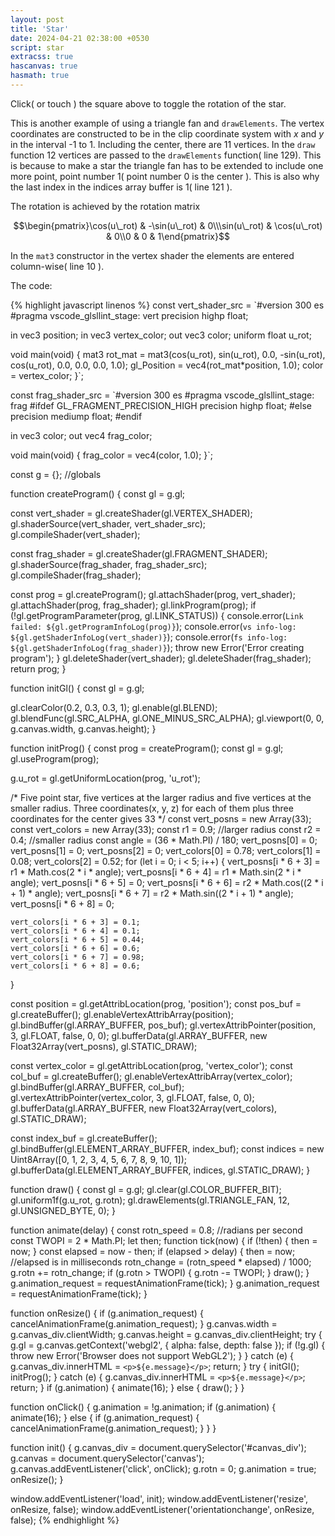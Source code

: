 ```yaml
---
layout: post
title: 'Star'
date: 2024-04-21 02:38:00 +0530
script: star
extracss: true
hascanvas: true
hasmath: true
---
```


Click( or touch ) the square above to toggle the rotation of the star.

This is another example of using a triangle fan and `drawElements`. The vertex coordinates are constructed to be in the clip coordinate system with $x$ and $y$ in the interval -1 to 1. Including the center, there are 11 vertices. In the `draw` function 12 vertices are passed to the `drawElements` function( line 129). This is because to make a star the triangle fan has to be extended to include one more point, point number 1( point number 0 is the center ). This is also why the last index in the indices array buffer is 1( line 121 ).

The rotation is achieved by the rotation matrix

$$\begin{pmatrix}\cos(u\_rot) & -\sin(u\_rot) & 0\\\sin(u\_rot) & \cos(u\_rot) & 0\\0 & 0 & 1\end{pmatrix}$$

In the `mat3` constructor in the vertex shader the elements are entered column-wise( line 10 ).

The code:

{% highlight javascript linenos %}
const vert_shader_src = `#version 300 es
#pragma vscode_glsllint_stage: vert
precision highp float;

in vec3 position;
in vec3 vertex_color;
out vec3 color;
uniform float u_rot;

void main(void) {
  mat3 rot_mat = mat3(cos(u_rot), sin(u_rot), 0.0, -sin(u_rot), cos(u_rot), 0.0, 0.0, 0.0, 1.0);
  gl_Position = vec4(rot_mat*position, 1.0);
  color = vertex_color;
}`;

const frag_shader_src = `#version 300 es
#pragma vscode_glsllint_stage: frag
#ifdef GL_FRAGMENT_PRECISION_HIGH
  precision highp float;
#else
  precision mediump float;
#endif

in vec3 color;
out vec4 frag_color;

void main(void) {
  frag_color = vec4(color, 1.0);
}`;

const g = {}; //globals

function createProgram() {
  const gl = g.gl;

  const vert_shader = gl.createShader(gl.VERTEX_SHADER);
  gl.shaderSource(vert_shader, vert_shader_src);
  gl.compileShader(vert_shader);

  const frag_shader = gl.createShader(gl.FRAGMENT_SHADER);
  gl.shaderSource(frag_shader, frag_shader_src);
  gl.compileShader(frag_shader);

  const prog = gl.createProgram();
  gl.attachShader(prog, vert_shader);
  gl.attachShader(prog, frag_shader);
  gl.linkProgram(prog);
  if (!gl.getProgramParameter(prog, gl.LINK_STATUS)) {
    console.error(`Link failed: ${gl.getProgramInfoLog(prog)}`);
    console.error(`vs info-log: ${gl.getShaderInfoLog(vert_shader)}`);
    console.error(`fs info-log: ${gl.getShaderInfoLog(frag_shader)}`);
    throw new Error('Error creating program');
  }
  gl.deleteShader(vert_shader);
  gl.deleteShader(frag_shader);
  return prog;
}

function initGl() {
  const gl = g.gl;

  gl.clearColor(0.2, 0.3, 0.3, 1);
  gl.enable(gl.BLEND);
  gl.blendFunc(gl.SRC_ALPHA, gl.ONE_MINUS_SRC_ALPHA);
  gl.viewport(0, 0, g.canvas.width, g.canvas.height);
}

function initProg() {
  const prog = createProgram();
  const gl = g.gl;
  gl.useProgram(prog);

  g.u_rot = gl.getUniformLocation(prog, 'u_rot');

  /*
  Five point star, five vertices at the larger radius
  and five vertices at the smaller radius. Three coordinates(x, y, z) for
  each of them plus three coordinates for the center gives 33
  */
  const vert_posns = new Array(33);
  const vert_colors = new Array(33);
  const r1 = 0.9; //larger radius
  const r2 = 0.4; //smaller radius
  const angle = (36 * Math.PI) / 180;
  vert_posns[0] = 0;
  vert_posns[1] = 0;
  vert_posns[2] = 0;
  vert_colors[0] = 0.78;
  vert_colors[1] = 0.08;
  vert_colors[2] = 0.52;
  for (let i = 0; i < 5; i++) {
    vert_posns[i * 6 + 3] = r1 * Math.cos(2 * i * angle);
    vert_posns[i * 6 + 4] = r1 * Math.sin(2 * i * angle);
    vert_posns[i * 6 + 5] = 0;
    vert_posns[i * 6 + 6] = r2 * Math.cos((2 * i + 1) * angle);
    vert_posns[i * 6 + 7] = r2 * Math.sin((2 * i + 1) * angle);
    vert_posns[i * 6 + 8] = 0;

    vert_colors[i * 6 + 3] = 0.1;
    vert_colors[i * 6 + 4] = 0.1;
    vert_colors[i * 6 + 5] = 0.44;
    vert_colors[i * 6 + 6] = 0.6;
    vert_colors[i * 6 + 7] = 0.98;
    vert_colors[i * 6 + 8] = 0.6;
  }

  const position = gl.getAttribLocation(prog, 'position');
  const pos_buf = gl.createBuffer();
  gl.enableVertexAttribArray(position);
  gl.bindBuffer(gl.ARRAY_BUFFER, pos_buf);
  gl.vertexAttribPointer(position, 3, gl.FLOAT, false, 0, 0);
  gl.bufferData(gl.ARRAY_BUFFER, new Float32Array(vert_posns), gl.STATIC_DRAW);

  const vertex_color = gl.getAttribLocation(prog, 'vertex_color');
  const col_buf = gl.createBuffer();
  gl.enableVertexAttribArray(vertex_color);
  gl.bindBuffer(gl.ARRAY_BUFFER, col_buf);
  gl.vertexAttribPointer(vertex_color, 3, gl.FLOAT, false, 0, 0);
  gl.bufferData(gl.ARRAY_BUFFER, new Float32Array(vert_colors), gl.STATIC_DRAW);

  const index_buf = gl.createBuffer();
  gl.bindBuffer(gl.ELEMENT_ARRAY_BUFFER, index_buf);
  const indices = new Uint8Array([0, 1, 2, 3, 4, 5, 6, 7, 8, 9, 10, 1]);
  gl.bufferData(gl.ELEMENT_ARRAY_BUFFER, indices, gl.STATIC_DRAW);
}

function draw() {
  const gl = g.gl;
  gl.clear(gl.COLOR_BUFFER_BIT);
  gl.uniform1f(g.u_rot, g.rotn);
  gl.drawElements(gl.TRIANGLE_FAN, 12, gl.UNSIGNED_BYTE, 0);
}

function animate(delay) {
  const rotn_speed = 0.8; //radians per second
  const TWOPI = 2 * Math.PI;
  let then;
  function tick(now) {
    if (!then) {
      then = now;
    }
    const elapsed = now - then;
    if (elapsed > delay) {
      then = now;
      //elapsed is in milliseconds
      rotn_change = (rotn_speed * elapsed) / 1000;
      g.rotn += rotn_change;
      if (g.rotn > TWOPI) {
        g.rotn -= TWOPI;
      }
      draw();
    }
    g.animation_request = requestAnimationFrame(tick);
  }
  g.animation_request = requestAnimationFrame(tick);
}

function onResize() {
  if (g.animation_request) {
    cancelAnimationFrame(g.animation_request);
  }
  g.canvas.width = g.canvas_div.clientWidth;
  g.canvas.height = g.canvas_div.clientHeight;
  try {
    g.gl = g.canvas.getContext('webgl2', { alpha: false, depth: false });
    if (!g.gl) {
      throw new Error('Browser does not support WebGL2');
    }
  } catch (e) {
    g.canvas_div.innerHTML = `<p>${e.message}</p>`;
    return;
  }
  try {
    initGl();
    initProg();
  } catch (e) {
    g.canvas_div.innerHTML = `<p>${e.message}</p>`;
    return;
  }
  if (g.animation) {
    animate(16);
  } else {
    draw();
  }
}

function onClick() {
  g.animation = !g.animation;
  if (g.animation) {
    animate(16);
  } else {
    if (g.animation_request) {
      cancelAnimationFrame(g.animation_request);
    }
  }
}

function init() {
  g.canvas_div = document.querySelector('#canvas_div');
  g.canvas = document.querySelector('canvas');
  g.canvas.addEventListener('click', onClick);
  g.rotn = 0;
  g.animation = true;
  onResize();
}

window.addEventListener('load', init);
window.addEventListener('resize', onResize, false);
window.addEventListener('orientationchange', onResize, false);
{% endhighlight %}
